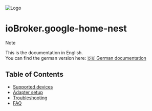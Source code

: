 ![Logo](../../admin/google-home-nest.png)

# ioBroker.google-home-nest

> [!NOTE]
> This is the documentation in English.<br>
> You can find the german version here: [🇩🇪 German documentation](../de/README.md)

## Table of Contents
- [Supported devices](supported_devices.md)
- [Adapter setup](adapter_setup.md)
- [Troubleshooting](troubleshooting.md)
- [FAQ](faq.md)
